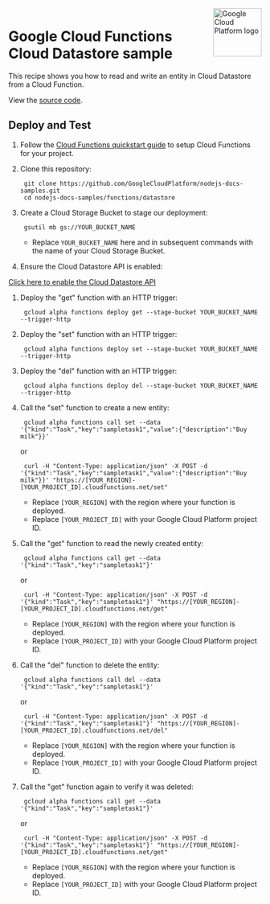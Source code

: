 <img src="https://avatars2.githubusercontent.com/u/2810941?v=3&s=96" alt="Google Cloud Platform logo" title="Google Cloud Platform" align="right" height="96" width="96"/>

# Google Cloud Functions Cloud Datastore sample

This recipe shows you how to read and write an entity in Cloud Datastore from a
Cloud Function.

View the [source code][code].

[code]: index.js

## Deploy and Test

1. Follow the [Cloud Functions quickstart guide][quickstart] to setup Cloud
Functions for your project.

1. Clone this repository:

        git clone https://github.com/GoogleCloudPlatform/nodejs-docs-samples.git
        cd nodejs-docs-samples/functions/datastore

1. Create a Cloud Storage Bucket to stage our deployment:

        gsutil mb gs://YOUR_BUCKET_NAME

    * Replace `YOUR_BUCKET_NAME` here and in subsequent commands with the name of your Cloud Storage Bucket.

1. Ensure the Cloud Datastore API is enabled:

  [Click here to enable the Cloud Datastore API](https://console.cloud.google.com/flows/enableapi?apiid=datastore.googleapis.com&redirect=https://github.com/GoogleCloudPlatform/nodejs-docs-samples/tree/master/functions/datastore)

1. Deploy the "get" function with an HTTP trigger:

        gcloud alpha functions deploy get --stage-bucket YOUR_BUCKET_NAME --trigger-http

1. Deploy the "set" function with an HTTP trigger:

        gcloud alpha functions deploy set --stage-bucket YOUR_BUCKET_NAME --trigger-http

1. Deploy the "del" function with an HTTP trigger:

        gcloud alpha functions deploy del --stage-bucket YOUR_BUCKET_NAME --trigger-http

1. Call the "set" function to create a new entity:

        gcloud alpha functions call set --data '{"kind":"Task","key":"sampletask1","value":{"description":"Buy milk"}}'

    or

        curl -H "Content-Type: application/json" -X POST -d '{"kind":"Task","key":"sampletask1","value":{"description":"Buy milk"}}' "https://[YOUR_REGION]-[YOUR_PROJECT_ID].cloudfunctions.net/set"

    * Replace `[YOUR_REGION]` with the region where your function is deployed.
    * Replace `[YOUR_PROJECT_ID]` with your Google Cloud Platform project ID.

1. Call the "get" function to read the newly created entity:

        gcloud alpha functions call get --data '{"kind":"Task","key":"sampletask1"}'

    or

        curl -H "Content-Type: application/json" -X POST -d '{"kind":"Task","key":"sampletask1"}' "https://[YOUR_REGION]-[YOUR_PROJECT_ID].cloudfunctions.net/get"

    * Replace `[YOUR_REGION]` with the region where your function is deployed.
    * Replace `[YOUR_PROJECT_ID]` with your Google Cloud Platform project ID.

1. Call the "del" function to delete the entity:

        gcloud alpha functions call del --data '{"kind":"Task","key":"sampletask1"}'

    or

        curl -H "Content-Type: application/json" -X POST -d '{"kind":"Task","key":"sampletask1"}' "https://[YOUR_REGION]-[YOUR_PROJECT_ID].cloudfunctions.net/del"

    * Replace `[YOUR_REGION]` with the region where your function is deployed.
    * Replace `[YOUR_PROJECT_ID]` with your Google Cloud Platform project ID.

1. Call the "get" function again to verify it was deleted:

        gcloud alpha functions call get --data '{"kind":"Task","key":"sampletask1"}'

    or

        curl -H "Content-Type: application/json" -X POST -d '{"kind":"Task","key":"sampletask1"}' "https://[YOUR_REGION]-[YOUR_PROJECT_ID].cloudfunctions.net/get"

    * Replace `[YOUR_REGION]` with the region where your function is deployed.
    * Replace `[YOUR_PROJECT_ID]` with your Google Cloud Platform project ID.


[quickstart]: https://cloud.google.com/functions/quickstart
